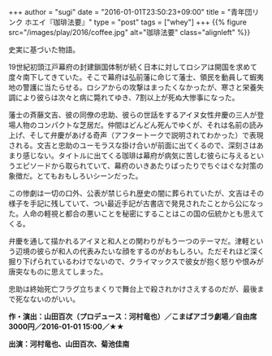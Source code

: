 +++
author = "sugi"
date = "2016-01-01T23:50:23+09:00"
title = "青年団リンク ホエイ『珈琲法要』"
type = "post"
tags = ["whey"]
+++
{{% figure src="/images/play/2016/coffee.jpg" alt="珈琲法要" class="alignleft" %}}

史実に基づいた物語。

19世紀初頭江戸幕府の封建鎖国体制が続く日本に対してロシアは開国を求めて度々南下してきていた。そこで幕府は弘前藩に命じて藩士、領民を動員して蝦夷地の警護に当たらせる。ロシアからの攻撃はまったくなかったが、寒さと栄養失調により彼らは次々と病に斃れてゆき、7割以上が死ぬ大惨事になった。

藩士の斉藤文吉、彼の同僚の忠助、彼らの世話をするアイヌ女性弁慶の三人が登場人物のコンパクトな芝居だ。仲間はどんどん死んでゆくが、それは名前の読み上げ、そして弁慶があげる奇声（アフタートークで説明されてわかった）で表現される。文吉と忠助のユーモラスな掛け合いが前面に出てくるので、深刻さはあまり感じない。タイトルに出てくる珈琲は幕府が病気に苦しむ彼らに与えるというエピソードから取られていて、幕府のいきあたりばったりでちぐはぐな対策の象徴だ。とてもおもしろいシーンだった。

この惨劇は一切の口外、公表が禁じられ歴史の闇に葬られていたが、文吉はその様子を手記に残していて、つい最近手記が古書店で発見されたことから公になった。人命の軽視と都合の悪いことを秘密にすることはこの国の伝統かとも思えてくる。

弁慶を通して描かれるアイヌと和人との関わりがもう一つのテーマだ。津軽という辺境の彼らが和人の代表みたいな顔をするのがおもしろい。ただそれほど深く掘り下げられているわけでないので、クライマックスで彼女が抱く怒りや恨みが唐突なものに思えてしまった。

忠助は終始死亡フラグ立ちまくりで舞台上で殺されかけさえするのだが、最後まで死なないのがいい。

**作・演出：山田百次（プロデュース：河村竜也）／こまばアゴラ劇場／自由席3000円／2016-01-01 15:00／★★**

**出演：河村竜也、山田百次、菊池佳南**
